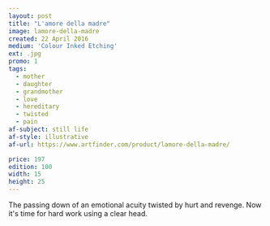 ```yaml
---
layout: post
title: "L'amore della madre"
image: lamore-della-madre
created: 22 April 2016
medium: 'Colour Inked Etching'
ext: .jpg
promo: 1
tags:
  - mother
  - daughter
  - grandmother
  - love
  - hereditary
  - twisted
  - pain
af-subject: still life
af-style: illustrative
af-url: https://www.artfinder.com/product/lamore-della-madre/

price: 197
edition: 100
width: 15
height: 25
---
```


The passing down of an emotional acuity twisted by hurt and revenge. Now it's time for hard work using a clear head.
